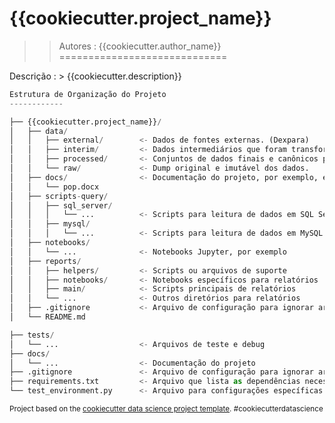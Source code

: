 # {{cookiecutter.project_name}}
>> Autores : {{cookiecutter.author_name}}
=============================

Descrição : > {{cookiecutter.description}}

```python
Estrutura de Organização do Projeto
------------

├── {{cookiecutter.project_name}}/
│   ├── data/
│   │   ├── external/        <- Dados de fontes externas. (Dexpara)
│   │   ├── interim/         <- Dados intermediários que foram transformados. (Últimos dados antes da produção - Layout Dexpara)
│   │   ├── processed/       <- Conjuntos de dados finais e canônicos para modelagem. (O resultado final)
│   │   └── raw/             <- Dump original e imutável dos dados.
│   ├── docs/                <- Documentação do projeto, por exemplo, explicação do código em pop.docx
│   │   └── pop.docx
│   ├── scripts-query/
│   │   ├── sql_server/
│   │   │   └── ...          <- Scripts para leitura de dados em SQL Server
│   │   ├── mysql/
│   │   │   └── ...          <- Scripts para leitura de dados em MySQL
│   ├── notebooks/
│   │   └── ...              <- Notebooks Jupyter, por exemplo
│   ├── reports/
│   │   ├── helpers/         <- Scripts ou arquivos de suporte
│   │   ├── notebooks/       <- Notebooks específicos para relatórios
│   │   ├── main/            <- Scripts principais de relatórios
│   │   └── ...              <- Outros diretórios para relatórios
│   ├── .gitignore           <- Arquivo de configuração para ignorar arquivos indesejados no controle de versão Git.
│   └── README.md

├── tests/
│   └── ...                  <- Arquivos de teste e debug
├── docs/
│   └── ...                  <- Documentação do projeto
├── .gitignore               <- Arquivo de configuração para ignorar arquivos indesejados no controle de versão Git.
├── requirements.txt         <- Arquivo que lista as dependências necessárias para reproduzir o ambiente do projeto.
└── test_environment.py      <- Arquivo para configurações específicas de teste.

```

<p><small>Project based on the <a target="_blank" href="https://drivendata.github.io/cookiecutter-data-science/">cookiecutter data science project template</a>. #cookiecutterdatascience</small></p>
